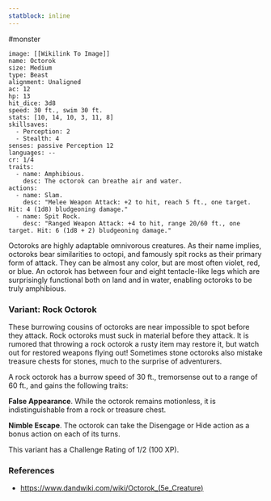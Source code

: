 ```yaml
---
statblock: inline
---
```

#monster 

```statblock
image: [[Wikilink To Image]]
name: Octorok
size: Medium
type: Beast
alignment: Unaligned
ac: 12
hp: 13
hit_dice: 3d8
speed: 30 ft., swim 30 ft.
stats: [10, 14, 10, 3, 11, 8]
skillsaves:
  - Perception: 2
  - Stealth: 4
senses: passive Perception 12
languages: --
cr: 1/4
traits:
  - name: Amphibious.
    desc: The octorok can breathe air and water.
actions:
  - name: Slam.
    desc: "Melee Weapon Attack: +2 to hit, reach 5 ft., one target. Hit: 4 (1d8) bludgeoning damage."
  - name: Spit Rock.
    desc: "Ranged Weapon Attack: +4 to hit, range 20/60 ft., one target. Hit: 6 (1d8 + 2) bludgeoning damage."
```

Octoroks are highly adaptable omnivorous creatures. As their name implies, octoroks bear similarities to octopi, and famously spit rocks as their primary form of attack. They can be almost any color, but are most often violet, red, or blue. An octorok has between four and eight tentacle-like legs which are surprisingly functional both on land and in water, enabling octoroks to be truly amphibious.

### Variant: Rock Octorok

These burrowing cousins of octoroks are near impossible to spot before they attack. Rock octoroks must suck in material before they attack. It is rumored that throwing a rock octorok a rusty item may restore it, but watch out for restored weapons flying out! Sometimes stone octoroks also mistake treasure chests for stones, much to the surprise of adventurers.

A rock octorok has a burrow speed of 30 ft., tremorsense out to a range of 60 ft., and gains the following traits:

**False Appearance**. While the octorok remains motionless, it is indistinguishable from a rock or treasure chest.

**Nimble Escape**. The octorok can take the Disengage or Hide action as a bonus action on each of its turns.

This variant has a Challenge Rating of 1/2 (100 XP).

### References

* https://www.dandwiki.com/wiki/Octorok_(5e_Creature)